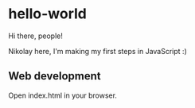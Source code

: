 # hello-world

Hi there, people!

Nikolay here, I'm making my first steps in JavaScript :)

## Web development

Open index.html in your browser.